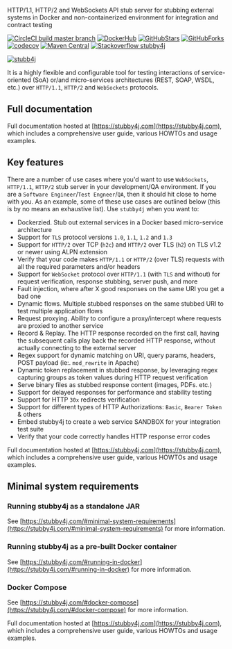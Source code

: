 HTTP/1.1, HTTP/2 and WebSockets API stub server for stubbing external systems in Docker and non-containerized environment for integration and contract testing

[![CircleCI build master branch][circleci-badge]][circleci-link]
[![DockerHub][docker-hub-badge]][docker-hub-link]
[![GitHubStars][stars-badge]][stars-link]
[![GitHubForks][forks-badge]][forks-link]
[![codecov][codecov-badge]][codecov-link]
[![Maven Central][maven-badge]][maven-link]
[![Stackoverflow stubby4j][stackoverflow-badge]][stackoverflow-link]

[![stubb4j][logo-badge]][logo-link]

It is a highly flexible and configurable tool for testing interactions of service-oriented (SoA) or/and micro-services architectures (REST, SOAP, WSDL, etc.) over `HTTP/1.1`, `HTTP/2` and `WebSockets` protocols.

## Full documentation

Full documentation hosted at [https://stubby4j.com](https://stubby4j.com), which includes a comprehensive user guide, various HOWTOs and usage examples.

## Key features

There are a number of use cases where you'd want to use `WebSockets`, `HTTP/1.1`, `HTTP/2` stub server in your development/QA environment. If you are a `Software Engineer`/`Test Engneer`/`QA`, then it should hit close to home with you. As an example, some of these use cases are outlined below (this is by no means an exhaustive list). Use `stubby4j` when you want to:

* Dockerzied. Stub out external services in a Docker based micro-service architecture
* Support for `TLS` protocol versions `1.0`, `1.1`, `1.2` and `1.3`
* Support for `HTTP/2` over TCP (`h2c`) and `HTTP/2` over TLS (`h2`) on TLS v1.2 or newer using ALPN extension
* Verify that your code makes `HTTP/1.1` or `HTTP/2` (over TLS) requests with all the required parameters and/or headers
* Support for `WebSocket` protocol over `HTTP/1.1` (with `TLS` and without) for request verification, response stubbing, server push, and more
* Fault injection, where after X good responses on the same URI you get a bad one
* Dynamic flows. Multiple stubbed responses on the same stubbed URI to test multiple application flows
* Request proxying. Ability to configure a proxy/intercept where requests are proxied to another service
* Record & Replay. The HTTP response recorded on the first call, having the subsequent calls play back the recorded HTTP response, without actually connecting to the external server
* Regex support for dynamic matching on URI, query params, headers, POST payload (ie:. `mod_rewrite` in Apache)
* Dynamic token replacement in stubbed response, by leveraging regex capturing groups as token values during HTTP request verification
* Serve binary files as stubbed response content (images, PDFs. etc.)
* Support for delayed responses for performance and stability testing
* Support for HTTP `30x` redirects verification
* Support for different types of HTTP Authorizations: `Basic`, `Bearer Token` & others
* Embed stubby4j to create a web service SANDBOX for your integration test suite
* Verify that your code correctly handles HTTP response error codes

Full documentation hosted at [https://stubby4j.com](https://stubby4j.com), which includes a comprehensive user guide, various HOWTOs and usage examples.

## Minimal system requirements

### Running stubby4j as a standalone JAR

See [https://stubby4j.com/#minimal-system-requirements](https://stubby4j.com/#minimal-system-requirements) for more information.

### Running stubby4j as a pre-built Docker container

See [https://stubby4j.com/#running-in-docker](https://stubby4j.com/#running-in-docker) for more information.

### Docker Compose

See [https://stubby4j.com/#docker-compose](https://stubby4j.com/#docker-compose) for more information.

Full documentation hosted at [https://stubby4j.com](https://stubby4j.com), which includes a comprehensive user guide, various HOWTOs and usage examples.


<!-- references -->

[circleci-badge]: https://circleci.com/gh/azagniotov/stubby4j.svg?style=shield
[circleci-link]: https://circleci.com/gh/azagniotov/stubby4j

[codecov-badge]: https://codecov.io/gh/azagniotov/stubby4j/branch/master/graph/badge.svg
[codecov-link]: https://codecov.io/gh/azagniotov/stubby4j

[maven-badge]: https://img.shields.io/maven-central/v/io.github.azagniotov/stubby4j.svg?style=flat&label=maven-central
[maven-link]: http://search.maven.org/#search%7Cga%7C1%7Cg%3A%22io.github.azagniotov%22%20AND%20a%3A%22stubby4j%22
  
[stubby4j-7-x-maven-link]: http://search.maven.org/#search%7Cga%7C1%7Cg%3A%22io.github.azagniotov%22%20AND%20a%3A%22stubby4j%20AND%20v%3A%227.*
[stubby4j-6-x-maven-link]: http://search.maven.org/#search%7Cga%7C1%7Cg%3A%22io.github.azagniotov%22%20AND%20a%3A%22stubby4j%20AND%20v%3A%226.*
[stubby4j-5-x-maven-link]: http://search.maven.org/#search%7Cga%7C1%7Cg%3A%22io.github.azagniotov%22%20AND%20a%3A%22stubby4j%20AND%20v%3A%225.*
[stubby4j-4-x-maven-link]: http://search.maven.org/#search%7Cga%7C1%7Cg%3A%22io.github.azagniotov%22%20AND%20a%3A%22stubby4j%20AND%20v%3A%224.*

[stackoverflow-badge]: https://img.shields.io/badge/stackoverflow-stubby4j-brightgreen.svg?style=flat
[stackoverflow-link]: http://stackoverflow.com/questions/tagged/stubby4j

[chat-badge]: https://badges.gitter.im/Join%20Chat.svg
[chat-link]: https://gitter.im/stubby4j/Lobby

[license-badge]: https://img.shields.io/badge/license-MIT-blue.svg?style=flat
[license-link]: http://badges.mit-license.org

[docker-hub-badge]: https://img.shields.io/docker/pulls/azagniotov/stubby4j.svg?style=flat
[docker-hub-link]: https://hub.docker.com/r/azagniotov/stubby4j

[stars-badge]: https://img.shields.io/github/stars/azagniotov/stubby4j.svg?color=success
[stars-link]: https://github.com/azagniotov/stubby4j

[logo-badge]: https://cdn.rawgit.com/azagniotov/stubby4j/master/assets/stubby-logo-duke-hiding.svg
[logo-link]: https://github.com/azagniotov/stubby4j

[forks-badge]: https://img.shields.io/github/forks/azagniotov/stubby4j.svg
[forks-link]: https://github.com/azagniotov/stubby4j
